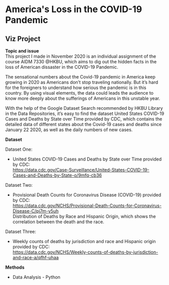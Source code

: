# America's Loss in the COVID-19 Pandemic
## Viz Project

**Topic and issue <br/>**
This project I made in November 2020 is an individual assignment of the course AIDM 7330 @HKBU, which aims to dig out the hidden facts in the loss of American dissaster in the COVID-19 Pandemic.

The sensational numbers about the Covid-19 pandemic in America keep growing in 2020 as Americans don’t stop traveling nationally. But it’s hard for the foreigners to understand how serious the pandemic is in this country. By using visual elements, the data could leads the audience to know more deeply about the sufferings of Americans in this unstable year.

With the help of the Google Dataset Search recommended by HKBU Library in the Data Repositories, it’s easy to find the dataset United States COVID-19 Cases and Deaths by State over Time provided by CDC, which contains the detailed data of different states about the Covid-19 cases and deaths since January 22 2020, as well as the daily numbers of new cases.

**Dataset <br/>**

Dataset One: <br/>
* United States COVID-19 Cases and Deaths by State over Time provided by CDC: <br/>
https://data.cdc.gov/Case-Surveillance/United-States-COVID-19-Cases-and-Deaths-by-State-o/9mfq-cb36

Dataset Two: <br/>
* Provisional Death Counts for Coronavirus Disease (COVID-19) provided by CDC: <br/>
https://data.cdc.gov/NCHS/Provisional-Death-Counts-for-Coronavirus-Disease-C/pj7m-y5uh <br/>
Distribution of Deaths by Race and Hispanic Origin, which shows the correlation between the death and the race. <br/>

Dataset Three: <br/>
* Weekly counts of deaths by jurisdiction and race and Hispanic origin provided by CDC: <br/>
https://data.cdc.gov/NCHS/Weekly-counts-of-deaths-by-jurisdiction-and-race-a/qfhf-uhaa


**Methods <br/>**
* Data Analysis - Python <br/>
